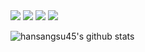 
<img src="https://img.shields.io/badge/Unity-green?style=flat-square&logo=UNITY&logoColor=black"/>
<img src="https://img.shields.io/badge/GitHub-00CBEC?style=flat-square&logo=GITHUB&logoColor=black"/>
<img src="https://img.shields.io/badge/Git-1F8ACB?style=flat-square&logo=GIT&logoColor=#F05032"/>
<img src="https://img.shields.io/badge/Sourcetree-0052CC?style=flat-square&logo=SOURCETREE&logoColor=#0052CC"/>


![hansangsu45's github stats](https://github-readme-stats.vercel.app/api?username=hansangsu45&show_icons=true)

<!--
**hansangsu45/hansangsu45** is a ✨ _special_ ✨ repository because its `README.md` (this file) appears on your GitHub profile.

Here are some ideas to get you started:

- 🔭 I’m currently working on ...
- 🌱 I’m currently learning ...
- 👯 I’m looking to collaborate on ...
- 🤔 I’m looking for help with ...
- 💬 Ask me about ...
- 📫 How to reach me: ...
- 😄 Pronouns: ...
- ⚡ Fun fact: ...
-->
